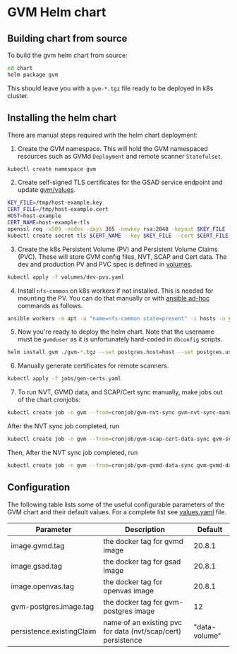 # GVM Helm chart
## Building chart from source
To build the gvm helm chart from source:

```bash
cd chart
helm package gvm
```
This should leave you with a `gvm-*.tgz` file ready to be deployed in k8s cluster.

## Installing the helm chart
There are manual steps required with the helm chart deployment:

1. Create the GVM namespace. This will hold the GVM namespaced resources such as
GVMd `Deployment` and remote scanner `Statefulset`.
```bash
kubectl create namespace gvm
```

2. Create self-signed TLS certificates for the GSAD service endpoint and update
[gvm/values](./gvm/values.yaml).

```bash
KEY_FILE=/tmp/host-example.key
CERT_FILE=/tmp/host-example.cert
HOST=host-example
CERT_NAME=host-example-tls
openssl req -x509 -nodes -days 365 -newkey rsa:2048 -keyout $KEY_FILE -out $CERT_FILE -subj "/CN=$HOST/O=$HOST"
kubectl create secret tls $CERT_NAME --key $KEY_FILE --cert $CERT_FILE -n gvm
```

3.  Create the k8s Persistent Volume (PV) and Persistent Volume Claims (PVC). These will
store GVM config files, NVT, SCAP and Cert data. The dev and production PV and PVC spec
is defined in [volumes](./volumes).

```bash
kubectl apply -f volumes/dev-pvs.yaml
```

4.  Install `nfs-common` on k8s workers if not installed. This is needed for mounting the PV.
You can do that manually or with
[ansible ad-hoc](https://docs.ansible.com/ansible/latest/user_guide/intro_adhoc.html)
commands as follows.
```bash
ansible workers -m apt -a "name=nfs-common state=present" -i hosts -u your_user -become
```

5. Now you're ready to deploy the helm chart. Note that the username must be `gvmduser`
as it is unfortunately hard-coded in `dbconfig` scripts.

```bash
helm install gvm ./gvm-*.tgz --set postgres.host=host --set postgres.username=gvmduser --set postgres.password=password
```

6. Manually generate certificates for remote scanners.
```bash
kubectl apply -f jobs/gen-certs.yaml
```

7. To run NVT, GVMD data, and SCAP/Cert sync manually, make jobs out of the chart cronjobs:
```bash
kubectl create job -n gvm --from=cronjob/gvm-nvt-sync gvm-nvt-sync-manual
```
After the NVT sync job completed, run
```bash
kubectl create job -n gvm --from=cronjob/gvm-scap-cert-data-sync gvm-scap-cert-data-sync-manual
```
Then,
After the NVT sync job completed, run
```bash
kubectl create job -n gvm --from=cronjob/gvm-gvmd-data-sync gvm-gvmd-data-sync-manual
```

## Configuration
The following table lists some of the useful configurable parameters of the GVM chart and their default values. For a complete list see [values.yaml](./gvm/values.yaml) file.

| Parameter                                 | Description                                                       | Default |
|-------------------------------------------|-------------------------------------------------------------------|---------|
| image.gvmd.tag                            | the docker tag for gvmd image                                     | 20.8.1    |
| image.gsad.tag                            | the docker tag for gsad image                                     | 20.8.1    |
| image.openvas.tag                         | the docker tag for openvas image                                  | 20.8.1    |
| gvm-postgres.image.tag                    | the docker tag for gvm-postgres image                             | 12    |
| persistence.existingClaim                 | name of an existing pvc for data (nvt/scap/cert) persistence      | "data-volume"      |

